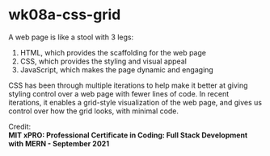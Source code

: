 # wk08a-css-grid

A web page is like a stool with 3 legs:

1. HTML, which provides the scaffolding for the web page
2. CSS, which provides the styling and visual appeal
3. JavaScript, which makes the page dynamic and engaging

CSS has been through multiple iterations to help make it better at giving styling control over a web page with fewer lines of code.  In recent iterations, it enables a grid-style visualization of the web page, and gives us control over how the grid looks, with minimal code.

Credit:  
**MIT xPRO: Professional Certificate in Coding: Full Stack Development with MERN - September 2021**
